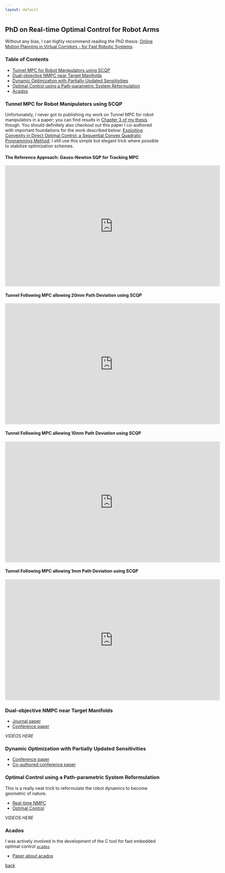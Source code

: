 ```yaml
---
layout: default
---
```


## PhD on Real-time Optimal Control for Robot Arms

Without any bias, I can highly recommend reading the PhD thesis: [Online Motion Planning in Virtual Corridors - for Fast Robotic Systems](https://lirias.kuleuven.be/retrieve/527169).

### Table of Contents
- [Tunnel MPC for Robot Manipulators using SCQP](#tunnel-mpc-for-robot-manipulators-using-scqp)
- [Dual-objective NMPC near Target Manifolds](#dual-objective-nmpc-near-target-manifolds)
- [Dynamic Optimization with Partially Updated Sensitivities](#dynamic-optimization-with-partially-updated-sensitivities)
- [Optimal Control using a Path-parametric System Reformulation](#optimal-control-using-a-path-parametric-system-reformulation)
- [Acados](#acados)


### Tunnel MPC for Robot Manipulators using SCQP

Unfortunately, I never got to publishing my work on Tunnel MPC for robot manipulators in a paper; you can find results in [Chapter 3 of my thesis](https://lirias.kuleuven.be/retrieve/527169) though. You should definitely also checkout out this paper I co-authored with important foundations for the work described below: [Exploiting Convexity in Direct Optimal Control: a Sequential Convex Quadratic Programming Method](https://lirias.kuleuven.be/retrieve/420776); I still use this simple but elegant trick where possible to stabilize optimization schemes.

#### The Reference Approach: Gauss-Newton SQP for Tracking MPC <!-- omit from toc -->

<iframe width="699" height="393" src="https://www.youtube.com/embed/1O-KbzPDnFQ" title="IRB120 SCQP Path Following" frameborder="0" allowfullscreen></iframe>

#### Tunnel Following MPC allowing 20mm Path Deviation using SCQP <!-- omit from toc -->

<iframe width="699" height="393" src="https://www.youtube.com/embed/ASoASVIxNtQ" title="IRB120 SCQP Tunnel Following" frameborder="0" allowfullscreen></iframe>

#### Tunnel Following MPC allowing 10mm Path Deviation using SCQP <!-- omit from toc -->

<iframe width="699" height="393" src="https://www.youtube.com/embed/A7ea9qIqOuI" title="IRB120 SCQP Tunnel Following" frameborder="0" allowfullscreen></iframe>

#### Tunnel Following MPC allowing 1mm Path Deviation using SCQP <!-- omit from toc -->

<iframe width="699" height="393" src="https://www.youtube.com/embed/K78Cq7nCPhU" title="IRB120 SCQP Tunnel Following" frameborder="0" allowfullscreen></iframe>

### Dual-objective NMPC near Target Manifolds

* [Journal paper](https://lirias.kuleuven.be/retrieve/524502)
* [Conference paper](https://lirias.kuleuven.be/retrieve/482620)

_VIDEOS HERE_

### Dynamic Optimization with Partially Updated Sensitivities

* [Conference paper](https://lirias.kuleuven.be/retrieve/449936)
* [Co-authored conference paper](https://www.researchgate.net/profile/Yutao-Chen-6/publication/326508172_Efficient_Partial_Condensing_Algorithms_for_Nonlinear_Model_Predictive_Control_with_Partial_Sensitivity_Update/links/5b51b63345851507a7b2765c/Efficient-Partial-Condensing-Algorithms-for-Nonlinear-Model-Predictive-Control-with-Partial-Sensitivity-Update.pdf)

### Optimal Control using a Path-parametric System Reformulation

This is a really neat trick to reformulate the robot dynamics to become geometric of nature.
* [Real-time NMPC](https://lirias.kuleuven.be/retrieve/401348)
* [Optimal Control](https://lirias.kuleuven.be/retrieve/367564)

_VIDEOS HERE_

### Acados

I was actively involved in the development of the C tool for fast embedded optimal control [`acados`](https://github.com/acados/acados)
* [Paper about acados](https://arxiv.org/pdf/1910.13753)

[back](./)
